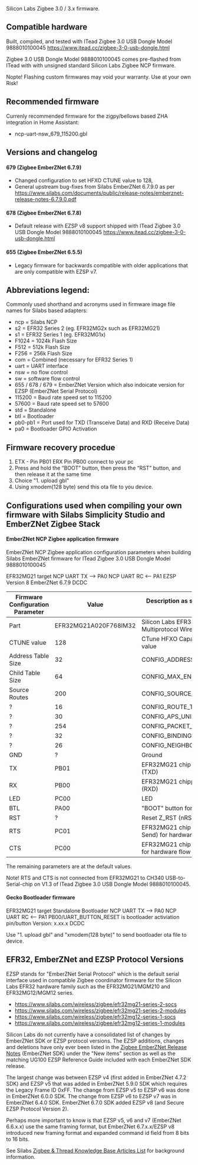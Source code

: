 Silicon Labs Zigbee 3.0 / 3.x firmware.

## Compatible hardware

Built, compiled, and tested with ITead Zigbee 3.0 USB Dongle Model 9888010100045 https://www.itead.cc/zigbee-3-0-usb-dongle.html

Zigbee 3.0 USB Dongle Model 9888010100045 comes pre-flashed from ITead with with unsigned standard Silicon Labs Zigbee NCP firmware.

Nopte! Flashing custom firmwares may void your warranty. Use at your own Risk!

## Recommended firmware

Currenly recommended firmware for the zigpy/bellows based ZHA integration in Home Assistant:

- ncp-uart-nsw_679_115200.gbl

## Versions and changelog

#### 679 (Zigbee EmberZNet 6.7.9)
- Changed configuration to set HFXO CTUNE value to 128, 
- General upstream bug-fixes from Silabs EmberZNet 6.7.9.0 as per https://www.silabs.com/documents/public/release-notes/emberznet-release-notes-6.7.9.0.pdf

#### 678 (Zigbee EmberZNet 6.7.8)
- Default release with EZSP v8 support shipped with ITead Zigbee 3.0 USB Dongle Model 9888010100045 https://www.itead.cc/zigbee-3-0-usb-dongle.html

#### 655 (Zigbee EmberZNet 6.5.5)
- Legacy firmware for backwards compatible with older applications that are only compatible with EZSP v7.

## Abbreviations legend:

Commonly used shorthand and acronyms used in firmware image file names for Silabs based adapters:

* ncp = Silabs NCP
* s2 = EFR32 Series 2 (eg. EFR32MG2x such as EFR32MG21)
* s1 = EFR32 Series 1 (eg. EFR32MG1x)
* F1024 = 1024k Flash Size
* F512 = 512k Flash Size
* F256 = 256k Flash Size
* com = Combined (necessary for EFR32 Series 1)
* uart = UART interface
* nsw = no flow control
* sw = software flow control
* 655 / 678 / 679 = EmberZNet Version which also indoicate version for EZSP (EmberZNet Serial Protocol)
* 115200 = Baud rate speed set to 115200
* 57600 = Baud rate speed set to 57600
* std = Standalone
* btl = Bootloader
* pb0-pb1 = Port used for TXD (Transceive Data) and RXD (Receive Data)
* pa0 = Bootloader GPIO Activation

## Firmware recovery procedue

1. ETX - Pin PB01 ERX Pin PB00 connect to your pc
2. Press and hold the “BOOT” button, then press the “RST” button, and then release it at the same time
3. Choice "1. upload gbl"
4. Using xmodem(128 byte) send this ota file to you device.

## Configurations used when compiling your own firmware with Silabs Simplicity Studio and EmberZNet Zigbee Stack

#### EmberZNet NCP Zigbee application firmware

EmberZNet NCP Zigbee application configuration parameters when building Silabs EmberZNet firmware for ITead Zigbee 3.0 USB Dongle Model 9888010100045

EFR32MG21 target
NCP UART TX --> PA0
NCP UART RC <-- PA1
EZSP Version 8
EmberZNet 6.7.9
DCDC

Firmware Configuration Parameter | Value | Description as seen in ZHA zigpy ezsp config
-------------------------------- | ----- | ----------------------------------------------
Part | EFR32MG21A020F768IM32 | Silicon Labs EFR32MG21 Series 2 Multiprotocol Wireless SoC
CTUNE value | 128 |  CTune HFXO Capacitor Bank calibration value
Address Table Size | 32| CONFIG_ADDRESS_TABLE_SIZE
Child Table Size | 64 | CONFIG_MAX_END_DEVICE_CHILDREN
Source Routes | 200 | CONFIG_SOURCE_ROUTE_TABLE_SIZE
? | 16 | CONFIG_ROUTE_TABLE_SIZE
? | 30 | CONFIG_APS_UNICAST_MESSAGE_COUNT
? | 254 | CONFIG_PACKET_BUFFER_COUNT
? | 32 | CONFIG_BINDING_TABLE_SIZE
? | 26 | CONFIG_NEIGHBOR_TABLE_SIZE
GND | ? | Ground
TX | PB01 | EFR32MG21 chip pin for Transmitter Data (TXD)
RX | PB00 | EFR32MG21 chippin  for Receiving Data (RXD)
LED | PC00 | LED
BTL | PA00 | "BOOT" button for Bootloader
RST | ? | Reset Z_RST (nRST)
RTS | PC01 | EFR32MG21 chip pin RTS (Request to Send) for hardware flow control
CTS | PC00 | EFR32MG21 chip pin CTS (Clear to Send) for hardware flow control

The remaining parameters are at the default values.

Note! RTS and CTS is not connected from EFR32MG21 to CH340 USB-to-Serial-chip on V1.3 of ITead Zigbee 3.0 USB Dongle Model 9888010100045.

#### Gecko Bootloader firmware

EFR32MG21 target
Standalone Bootloader
NCP UART TX --> PA0
NCP UART RC <-- PA1
PB00/UART_BUTTON_RESET is bootloader activiation pin/button
Version: x.xx.x
DCDC

Use "1. upload gbl" and "xmodem(128 byte)" to send bootloader ota file to device.

## EFR32, EmberZNet and EZSP Protocol Versions

EZSP stands for "EmberZNet Serial Protocol" which is the default serial interface used in compatible Zigbee coordinator firmware for the Silicon Labs EFR32 hardware family such as the EFR32MG21/MGM210 and EFR32MG12/MGM12 series.

- https://www.silabs.com/wireless/zigbee/efr32mg21-series-2-socs
- https://www.silabs.com/wireless/zigbee/efr32mg21-series-2-modules
- https://www.silabs.com/wireless/zigbee/efr32mg12-series-1-socs
- https://www.silabs.com/wireless/zigbee/efr32mg12-series-1-modules

Silicon Labs do not currently have a consolidated list of changes by EmberZNet SDK or EZSP protocol versions. The EZSP additions, changes and deletions have only ever been listed in the [Zigbee EmberZNet Release Notes](https://www.silabs.com/search#q=Zigbee%20EmberZNet%20Release%20Notes&t=All&sort=relevancy) (EmberZNet SDK) under the "New items" section as well as the matching UG100 EZSP Reference Guide included with each EmberZNet SDK release.

The largest change was between EZSP v4 (first added in EmberZNet 4.7.2 SDK) and EZSP v5 that was added in EmberZNet 5.9.0 SDK which requires the Legacy Frame ID 0xFF. The change from EZSP v5 to EZSP v6 was done in EmberZNet 6.0.0 SDK. The change from EZSP v6 to EZSP v7 was in EmberZNet 6.4.0 SDK. EmberZNet 6.7.0 SDK added EZSP v8 (and Secure EZSP Protocol Version 2).

Perhaps more important to know is that EZSP v5, v6 and v7 (EmberZNet 6.6.x.x) use the same framing format, but EmberZNet 6.7.x.x/EZSP v8 introduced new framing format and expanded command id field from 8 bits to 16 bits.

See Silabs [Zigbee & Thread Knowledge Base Articles List](https://silabs-prod.adobecqms.net/community/wireless/zigbee-and-thread/knowledge-base.entry.html/2020/04/01/zigbee_thread_knowledgebasearticleslist-ih5r) for background information.
